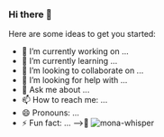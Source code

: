 ### Hi there 👋


Here are some ideas to get you started:

- 🔭 I’m currently working on ...
- 🌱 I’m currently learning ...
- 👯 I’m looking to collaborate on ...
- 🤔 I’m looking for help with ...
- 💬 Ask me about ...
- 📫 How to reach me: ...
- 😄 Pronouns: ...
- ⚡ Fun fact: ...
-->🎉
![mona-whisper](https://github.com/dtyjno/dtyjno/assets/148627486/1e0ccab9-c2c9-4235-821e-582387abdd05)

<!--
**dtyjno/dtyjno** is a ✨ _special_ ✨ repository because its `README.md` (this file) appears on your GitHub profile.
